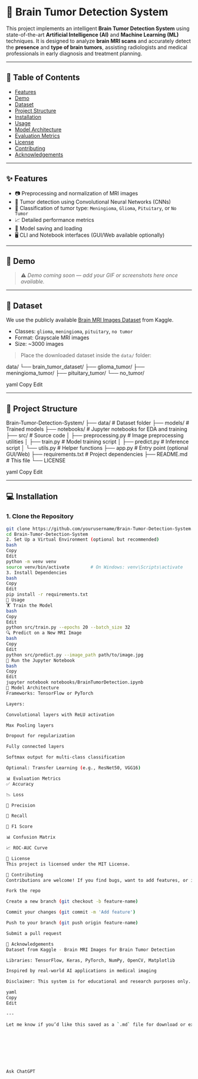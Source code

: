 # 🧠 Brain Tumor Detection System

This project implements an intelligent **Brain Tumor Detection System** using state-of-the-art **Artificial Intelligence (AI)** and **Machine Learning (ML)** techniques. It is designed to analyze **brain MRI scans** and accurately detect the **presence** and **type of brain tumors**, assisting radiologists and medical professionals in early diagnosis and treatment planning.

---

## 📌 Table of Contents

- [Features](#-features)
- [Demo](#-demo)
- [Dataset](#-dataset)
- [Project Structure](#-project-structure)
- [Installation](#-installation)
- [Usage](#-usage)
- [Model Architecture](#-model-architecture)
- [Evaluation Metrics](#-evaluation-metrics)
- [License](#-license)
- [Contributing](#-contributing)
- [Acknowledgements](#-acknowledgements)

---

## ✨ Features

- 📷 Preprocessing and normalization of MRI images
- 🧠 Tumor detection using Convolutional Neural Networks (CNNs)
- 🔬 Classification of tumor type: `Meningioma`, `Glioma`, `Pituitary`, or `No Tumor`
- 📈 Detailed performance metrics
- 💾 Model saving and loading
- 🖥️ CLI and Notebook interfaces (GUI/Web available optionally)

---

## 🎥 Demo

> ⚠️ *Demo coming soon — add your GIF or screenshots here once available.*

---

## 📂 Dataset

We use the publicly available [Brain MRI Images Dataset](https://www.kaggle.com/datasets/navoneel/brain-mri-images-for-brain-tumor-detection) from Kaggle.

- Classes: `glioma`, `meningioma`, `pituitary`, `no tumor`
- Format: Grayscale MRI images
- Size: ~3000 images

> Place the downloaded dataset inside the `data/` folder:

data/
└── brain_tumor_dataset/
├── glioma_tumor/
├── meningioma_tumor/
├── pituitary_tumor/
└── no_tumor/

yaml
Copy
Edit

---

## 📁 Project Structure

Brain-Tumor-Detection-System/
├── data/ # Dataset folder
├── models/ # Trained models
├── notebooks/ # Jupyter notebooks for EDA and training
├── src/ # Source code
│ ├── preprocessing.py # Image preprocessing utilities
│ ├── train.py # Model training script
│ ├── predict.py # Inference script
│ └── utils.py # Helper functions
├── app.py # Entry point (optional GUI/Web)
├── requirements.txt # Project dependencies
├── README.md # This file
└── LICENSE

yaml
Copy
Edit

---

## 💻 Installation

### 1. Clone the Repository

```bash
git clone https://github.com/yourusername/Brain-Tumor-Detection-System.git
cd Brain-Tumor-Detection-System
2. Set Up a Virtual Environment (optional but recommended)
bash
Copy
Edit
python -m venv venv
source venv/bin/activate        # On Windows: venv\Scripts\activate
3. Install Dependencies
bash
Copy
Edit
pip install -r requirements.txt
🚀 Usage
🏋️ Train the Model
bash
Copy
Edit
python src/train.py --epochs 20 --batch_size 32
🔍 Predict on a New MRI Image
bash
Copy
Edit
python src/predict.py --image_path path/to/image.jpg
📓 Run the Jupyter Notebook
bash
Copy
Edit
jupyter notebook notebooks/BrainTumorDetection.ipynb
🧠 Model Architecture
Frameworks: TensorFlow or PyTorch

Layers:

Convolutional layers with ReLU activation

Max Pooling layers

Dropout for regularization

Fully connected layers

Softmax output for multi-class classification

Optional: Transfer Learning (e.g., ResNet50, VGG16)

📊 Evaluation Metrics
✅ Accuracy

📉 Loss

🎯 Precision

📌 Recall

🔁 F1 Score

📊 Confusion Matrix

📈 ROC-AUC Curve

📜 License
This project is licensed under the MIT License.

🤝 Contributing
Contributions are welcome! If you find bugs, want to add features, or improve documentation:

Fork the repo

Create a new branch (git checkout -b feature-name)

Commit your changes (git commit -m 'Add feature')

Push to your branch (git push origin feature-name)

Submit a pull request

🙏 Acknowledgements
Dataset from Kaggle - Brain MRI Images for Brain Tumor Detection

Libraries: TensorFlow, Keras, PyTorch, NumPy, OpenCV, Matplotlib

Inspired by real-world AI applications in medical imaging

Disclaimer: This system is for educational and research purposes only. It is not intended for clinical diagnosis or treatment. Always consult certified medical professionals.

yaml
Copy
Edit

---

Let me know if you’d like this saved as a `.md` file for download or extended with badges, Docker instructions, or deployment options (like Streamlit or Hugging Face Spaces).








Ask ChatGPT
